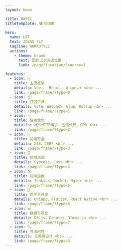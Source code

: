 ```yaml
---
layout: home

title: BASIC
titleTemplate: NETBOOK

hero:
  name: LET
  text: IDEAS FLY
  tagline: WORKDTYLE
  actions:
    - theme: brand
      text: 回到上次阅读位置
      link: /page/location/?source=1

features:
  - icon: 🌠
    title: 主流框架
    details: Vue 、 React 、Angular <br> ...
    link: /page/frame/?type=0
  - icon: 📦
    title: 打包工具
    details: Vite、Webpack、Glup、Rollup <br> ...
    link: /page/frame/?type=1
  - icon: ✨
    title: 性能优化
    details: 减少HTTP请求、压缩代码、CDN <br> ...
    link: /page/frame/?type=2
  - icon: 🔐
    title: 前端安全
    details: XSS、CSRF <br> ...
    link: /page/frame/?type=3
  - icon: 🤖
    title: 前端测试
    details: Cypress、Just <br> ...
    link: /page/frame/?type=4
  - icon: 🛠️
    title: 前端运维
    details: Jenkins、Docker、Nginx <br> ...
    link: /page/frame/?type=5
  - icon: 📲
    title: 跨平台开发
    details: Uniapp、Flutter、React Native <br> ...
    link: /page/frame/?type=6
  - icon: 📊
    title: 数据可视化
    details: D3.js、Echarts、Three.js <br> ...
    link: /page/frame/?type=7
  - icon: 🔍
    title: 可访问性
    details: 无障碍设计 <br> ...
    link: /page/frame/?type=8
---
```


<Home />
